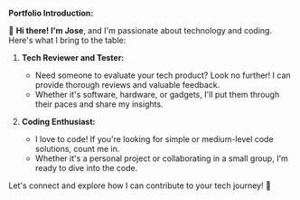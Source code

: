 **Portfolio Introduction:**

👋 **Hi there! I'm Jose**, and I'm passionate about technology and coding. Here's what I bring to the table:

1. **Tech Reviewer and Tester:**
   - Need someone to evaluate your tech product? Look no further! I can provide thorough reviews and valuable feedback.
   - Whether it's software, hardware, or gadgets, I'll put them through their paces and share my insights.

2. **Coding Enthusiast:**
   - I love to code! If you're looking for simple or medium-level code solutions, count me in.
   - Whether it's a personal project or collaborating in a small group, I'm ready to dive into the code.

Let's connect and explore how I can contribute to your tech journey! 🚀
